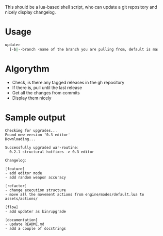 This should be a lua-based shell script, who can update a git repository and nicely display changelog.

# Usage

```bash
updater
  [-b|--branch <name of the branch you are pulling from, default is master>]
```

# Algorythm

- Check, is there any tagged releases in the gh repository
- If there is, pull until the last release
- Get all the changes from commits
- Display them nicely

# Sample output

```
Checking for upgrades...
Found new version '0.3 editor'
Downloading...

Successfully upgraded war-routine:
  0.2.1 structural hotfixes -> 0.3 editor

Changelog:

[feature]
- add editor mode
- add random weapon accuracy

[refactor]
- change execution structure
- move all the movement actions from engine/modes/default.lua to assets/actions/

[flow]
- add updater as bin/upgrade

[documentation]
- update README.md
- add a couple of docstrings
```

